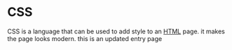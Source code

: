   
    

    



    







    















    































# CSS


CSS is a language that can be used to add style to an [HTML](/wiki/HTML) page. it makes the page looks modern. this is an updated entry page







































